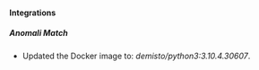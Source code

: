 #### Integrations
##### Anomali Match
- Updated the Docker image to: *demisto/python3:3.10.4.30607*.

